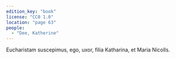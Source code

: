 ```yaml
---
edition_key: "book"
license: "CC0 1.0"
location: "page 63"
people:
  - "Dee, Katherine"
---
```

Eucharistam suscepimus, ego, uxor, filia
Katharina, et Maria Nicolls.

